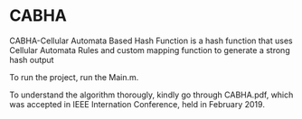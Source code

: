 # CABHA
CABHA-Cellular Automata Based Hash Function is a hash function that uses Cellular Automata Rules and custom mapping function to generate a strong hash output

To run the project, run the Main.m.

To understand the algorithm thorougly, kindly go through CABHA.pdf, which was accepted in IEEE Internation Conference, held in February 2019.
